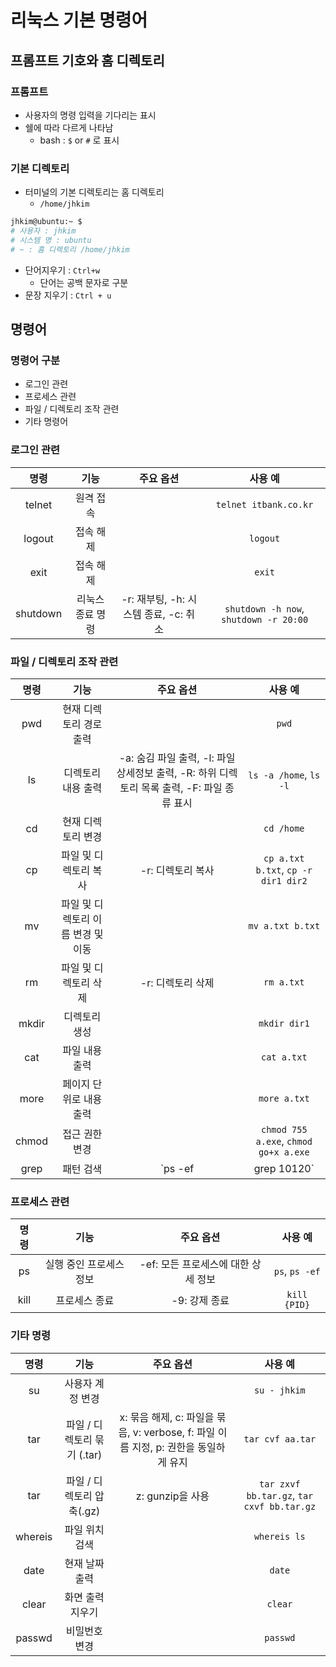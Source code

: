 # 리눅스 기본 명령어

## 프롬프트 기호와 홈 디렉토리
### 프롬프트
- 사용자의 명령 입력을 기다리는 표시
- 쉘에 따라 다르게 나타남
  - bash : `$` or `#` 로 표시

### 기본 디렉토리
- 터미널의 기본 디렉토리는 홈 디렉토리
  - `/home/jhkim` 
```bash
jhkim@ubuntu:~ $
# 사용자 : jhkim 
# 시스템 명 : ubuntu
# ~ : 홈 디렉토리 /home/jhkim
```
- 단어지우기 : `Ctrl+w`
  - 단어는 공백 문자로 구분
- 문장 지우기 : `Ctrl + u`

## 명령어
### 명령어 구분
- 로그인 관련
- 프로세스 관련
- 파일 / 디렉토리 조작 관련
- 기타 명령어

### 로그인 관련
명령 | 기능 | 주요 옵션 | 사용 예
:---: | :---: | :---: | :---: |
telnet | 원격 접속 | | `telnet itbank.co.kr`
logout | 접속 해제 | | `logout`
exit | 접속 해제 | | `exit`
shutdown | 리눅스 종료 명령 | -r: 재부팅, -h: 시스템 종료, -c: 취소 | `shutdown -h now`, `shutdown -r 20:00`

### 파일 / 디렉토리 조작 관련
명령 | 기능 | 주요 옵션 | 사용 예
:---: | :---: | :---: | :---: |
pwd | 현재 디렉토리 경로 출력 | | `pwd`
ls | 디렉토리 내용 출력 | -a: 숨김 파일 출력, -l: 파일 상세정보 출력, -R: 하위 디렉토리 목록 출력, -F: 파일 종류 표시 | `ls -a /home`, `ls -l`
cd | 현재 디렉토리 변경 | | `cd /home`
cp | 파일 및 디렉토리 복사 | -r: 디렉토리 복사 | `cp a.txt b.txt`, `cp -r dir1 dir2`
mv | 파일 및 디렉토리 이름 변경 및 이동 | | `mv a.txt b.txt`
rm | 파일 및 디렉토리 삭제 | -r: 디렉토리 삭제 | `rm a.txt`
mkdir | 디렉토리 생성 | | `mkdir dir1`
cat | 파일 내용 출력 | | `cat a.txt`
more | 페이지 단위로 내용 출력 | | `more a.txt`
chmod | 접근 권한 변경 | | `chmod 755 a.exe`, `chmod go+x a.exe`
grep | 패턴 검색 | `ps -ef | grep 10120`


### 프로세스 관련
명령 | 기능 | 주요 옵션 | 사용 예
:---: | :---: | :---: | :---: |
ps | 실행 중인 프로세스 정보 | -ef: 모든 프로세스에 대한 상세 정보 | `ps`, `ps -ef`
kill | 프로세스 종료 | -9: 강제 종료 | `kill {PID}`

### 기타 명령
명령 | 기능 | 주요 옵션 | 사용 예
:---: | :---: | :---: | :---: |
su | 사용자 계정 변경 | | `su - jhkim` 
tar | 파일 / 디렉토리 묶기 (.tar) | x: 묶음 해제, c: 파일을 묶음, v: verbose, f: 파일 이름 지정, p: 권한을 동일하게 유지 | `tar cvf aa.tar`
tar | 파일 / 디렉토리 압축(.gz) | z: gunzip을 사용 | `tar zxvf bb.tar.gz`, `tar cxvf bb.tar.gz`
whereis | 파일 위치 검색 | | `whereis ls`
date | 현재 날짜 출력 | | `date`
clear | 화면 출력 지우기 | | `clear`
passwd | 비밀번호 변경 | | `passwd`
